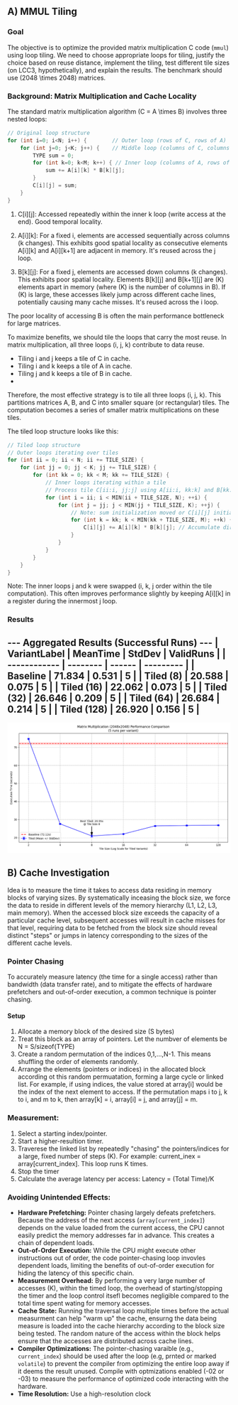 ## A) MMUL Tiling

### Goal

The objective is to optimize the provided matrix multiplication C code (`mmul`) using loop tiling. We need to choose appropriate loops for tiling, justify the choice based on reuse distance, implement the tiling, test different tile sizes (on LCC3, hypothetically), and explain the results. The benchmark should use \(2048 \times 2048\) matrices.

### Background: Matrix Multiplication and Cache Locality

The standard matrix multiplication algorithm \(C = A \times B\) involves three nested loops:

```c
// Original loop structure
for (int i=0; i<N; i++) {        // Outer loop (rows of C, rows of A)
    for (int j=0; j<K; j++) {    // Middle loop (columns of C, columns of B)
        TYPE sum = 0;
        for (int k=0; k<M; k++) { // Inner loop (columns of A, rows of B)
            sum += A[i][k] * B[k][j];
        }
        C[i][j] = sum;
    }
}
```

1. C[i][j]: Accessed repeatedly within the inner k loop (write access at the end). Good temporal locality.

2. A[i][k]: For a fixed i, elements are accessed sequentially across columns (k changes). This exhibits good spatial locality as consecutive elements A[i][k] and A[i][k+1] are adjacent in memory. It's reused across the j loop.

3. B[k][j]: For a fixed j, elements are accessed down columns (k changes). This exhibits poor spatial locality. Elements B[k][j] and B[k+1][j] are \(K\) elements apart in memory (where \(K\) is the number of columns in B). If \(K\) is large, these accesses likely jump across different cache lines, potentially causing many cache misses. It's reused across the i loop.

The poor locality of accessing B is often the main performance bottleneck for large matrices.



To maximize benefits, we should tile the loops that carry the most reuse. In matrix multiplication, all three loops (i, j, k) contribute to data reuse.

- Tiling i and j keeps a tile of C in cache.
- Tiling i and k keeps a tile of A in cache.
- Tiling j and k keeps a tile of B in cache.
- 
Therefore, the most effective strategy is to tile all three loops (i, j, k). This partitions matrices A, B, and C into smaller square (or rectangular) tiles. The computation becomes a series of smaller matrix multiplications on these tiles.

The tiled loop structure looks like this:
```c
// Tiled loop structure
// Outer loops iterating over tiles
for (int ii = 0; ii < N; ii += TILE_SIZE) {
    for (int jj = 0; jj < K; jj += TILE_SIZE) {
        for (int kk = 0; kk < M; kk += TILE_SIZE) {
            // Inner loops iterating within a tile
            // Process tile C[ii:i, jj:j] using A[ii:i, kk:k] and B[kk:k, jj:j]
            for (int i = ii; i < MIN(ii + TILE_SIZE, N); ++i) {
                for (int j = jj; j < MIN(jj + TILE_SIZE, K); ++j) {
                    // Note: sum initialization moved or C[i][j] initialized before kk loop
                    for (int k = kk; k < MIN(kk + TILE_SIZE, M); ++k) {
                        C[i][j] += A[i][k] * B[k][j]; // Accumulate directly into C
                    }
                }
            }
        }
    }
}
```
Note: The inner loops j and k were swapped (i, k, j order within the tile computation). This often improves performance slightly by keeping A[i][k] in a register during the innermost j loop.

### Results 
--- Aggregated Results (Successful Runs) ---
| VariantLabel | MeanTime | StdDev | ValidRuns |
| ------------ | -------- | ------ | --------- |
| Baseline     | 71.834   | 0.531  | 5         |
| Tiled (8)    | 20.588   | 0.075  | 5         |
| Tiled (16)   | 22.062   | 0.073  | 5         |
| Tiled (32)   | 26.646   | 0.209  | 5         |
| Tiled (64)   | 26.684   | 0.214  | 5         |
| Tiled (128)  | 26.920   | 0.156  | 5         |
--------------------------------------------

![Tiling Results](mmul_comparison_benchmark/results/mmul_comparison_plot.png)

## B) Cache Investigation
Idea is to measure the time it takes to access data residing in memory blocks of varying sizes. 
By systematically inceasing the block size, we force the data to reside in different levels of the memory hierarchy (L1, L2, L3, main memory). When the accessed block size exceeds the capacity of a particular cache level, subsequent accesses will result in cache misses for that level, 
requiring data to be fetched from the block size should reveal distinct "steps" or jumps in latency 
corresponding to the sizes of the different cache levels. 

### Pointer Chasing
To accurately measure latency (the time for a single access) rather than bandwidth (data transfer rate), and to mitigate the effects of hardware prefetchers and out-of-order execution, a common technique is pointer chasing.

#### Setup 
1. Allocate a memory block of the desired size  (S bytes)
2. Treat this block as an array of pointers. Let the numbver of elements be N = S/sizeof(TYPE)
3. Create a random permutation of the indices 0,1,...,N-1. This means shuffling the order of elements randomly. 
4. Arrange the elements (pointers or indices) in the allocated block according ot this random permuatation, forming a large cycle or linked list. For example, if using indices, the value stored at 
array[i] would be the index of the next element to access. If the permutation maps i to j, k to i, and m to k, then array[k] = i, array[i] = j, and array[j] = m.

### Measurement: 
1. Select a starting index/pointer. 
2. Start a higher-resultion timer. 
3. Traverese the linked list by repeatedly "chasing" the pointers/indices for a large, fixed number of steps (K). For example: current_inex = array[current_index]. This loop runs K times. 
4. Stop the timer 
5. Calculate the average latency per access: Latency = (Total Time)/K

### Avoiding Unintended Effects: 
- **Hardware Prefetching:** Pointer chasing largely defeats prefetchers. Because the address of the next access (``array[current_index]``) depends on the value loaded from the current access, the CPU cannot easily predict the memory addresses far in advance. This creates a chain of dependent loads. 
- **Out-of-Order Execution:** While the CPU might execute other instructions out of order, the code pointer-chasing loop invovles dependent loads, limiting the benefits of out-of-order execution for hiding the latency of this specific chain.
- **Measurement Overhead:** By performing a very large number of accesses (K), within the timed loop, the overhead of starting/stopping the timer and the loop control itsefl becomes negligible compared to the total time spent wating for memory accesses. 
- **Cache State:** Running the traversal loop multiple times before the actual measurment can help "warm up" the cache, ensurng the data being measure is loaded into the cache hierarchy according to the block size being tested. The random nature of the access within the block helps ensure that the accesses are distributed across cache lines. 
- **Compiler Optimizations:** The pointer-chasing varaible (e.g., `current_index`) should be used after the loop (e.g, prnted or marked `volatile`) to prevent the compiler from optimizing the entire loop away if it deems the result unused. Compile with optmizations enabled (-02 or -03) to measure the performance of optimized code interacting with the hardware. 
- **Time Resolution:** Use a high-resolution clock